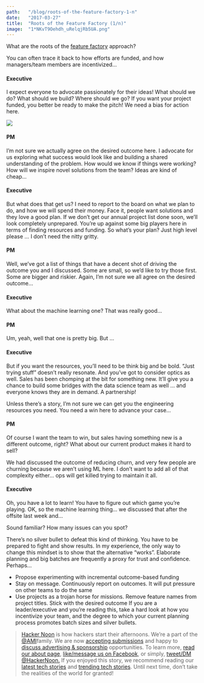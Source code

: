 ```yaml
---
path:	"/blog/roots-of-the-feature-factory-1-n"
date:	"2017-03-27"
title:	"Roots of the Feature Factory (1/n)"
image:	"1*NKvT9Oehdh_uRelqjRb5UA.png"
---
```


What are the roots of the [feature factory](https://hackernoon.com/12-signs-youre-working-in-a-feature-factory-44a5b938d6a2) approach?

You can often trace it back to how efforts are funded, and how managers/team members are incentivized…

#### Executive

I expect everyone to advocate passionately for their ideas! What should we do? What should we build? Where should we go? If you want your project funded, you better be ready to make the pitch! We need a bias for action here.

![](/images/1*NKvT9Oehdh_uRelqjRb5UA.png)

#### PM

I’m not sure we actually agree on the desired outcome here. I advocate for us exploring what success would look like and building a shared understanding of the problem. How would we know if things were working? How will we inspire novel solutions from the team? Ideas are kind of cheap…

#### Executive

But what does that get us? I need to report to the board on what we plan to do, and how we will spend their money. Face it, people want solutions and they love a good plan. If we don’t get our annual project list done soon, we’ll look completely unprepared. You’re up against some big players here in terms of finding resources and funding. So what’s your plan? Just high level please … I don’t need the nitty gritty.

#### PM

Well, we’ve got a list of things that have a decent shot of driving the outcome you and I discussed. Some are small, so we’d like to try those first. Some are bigger and riskier. Again, I’m not sure we all agree on the desired outcome…

#### Executive

What about the machine learning one? That was really good…

#### PM

Um, yeah, well that one is pretty big. But …

#### Executive

But if you want the resources, you’ll need to be think big and be bold. “Just trying stuff” doesn’t really resonate. And you’ve got to consider optics as well. Sales has been chomping at the bit for something new. It’ll give you a chance to build some bridges with the data science team as well … and everyone knows they are in demand. A partnership!

Unless there’s a story, I’m not sure we can get you the engineering resources you need. You need a win here to advance your case…

#### PM

Of course I want the team to win, but sales having something new is a different outcome, right? What about our current product makes it hard to sell?

We had discussed the outcome of reducing churn, and very few people are churning because we aren’t using ML here. I don’t want to add all of that complexity either… ops will get killed trying to maintain it all.

#### Executive

Oh, you have a lot to learn! You have to figure out which game you’re playing. OK, so the machine learning thing… we discussed that after the offsite last week and…

Sound familiar? How many issues can you spot?

There’s no silver bullet to defeat this kind of thinking. You have to be prepared to fight and show results. In my experience, the only way to change this mindset is to show that the alternative “works”. Elaborate planning and big batches are frequently a proxy for trust and confidence. Perhaps…

* Propose experimenting with incremental outcome-based funding
* Stay on message. Continuously report on outcomes. It will put pressure on other teams to do the same
* Use projects as a trojan horse for missions. Remove feature names from project titles. Stick with the desired outcome
If you are a leader/executive and you’re reading this, take a hard look at how you incentivize your team, and the degree to which your current planning process promotes batch sizes and silver bullets.


> [Hacker Noon](http://bit.ly/Hackernoon) is how hackers start their afternoons. We’re a part of the [@AMI](http://bit.ly/atAMIatAMI)family. We are now [accepting submissions](http://bit.ly/hackernoonsubmission) and happy to [discuss advertising & sponsorship](mailto:partners@amipublications.com) opportunities.
> To learn more, [read our about page](https://goo.gl/4ofytp), [like/message us on Facebook](http://bit.ly/HackernoonFB), or simply, [tweet/DM @HackerNoon.](https://goo.gl/k7XYbx)
> If you enjoyed this story, we recommend reading our [latest tech stories](http://bit.ly/hackernoonlatestt) and [trending tech stories](https://hackernoon.com/trending). Until next time, don’t take the realities of the world for granted!
